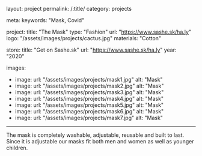 layout: project
permalink: /:title/
category: projects

meta:
  keywords: "Mask, Covid"

project:
  title: "The Mask"
  type: "Fashion"
  url: "https://www.sashe.sk/ha.ly"
  logo: "/assets/images/projects/cactus.jpg"
  materials: "Cotton"

store:
  title: "Get on Sashe.sk"
  url: "https://www.sashe.sk/ha.ly"
  year: "2020"

images:
  - image:
    url: "/assets/images/projects/mask1.jpg"
    alt: "Mask"
  - image:
    url: "/assets/images/projects/mask2.jpg"
    alt: "Mask"
  - image:
    url: "/assets/images/projects/mask3.jpg"
    alt: "Mask"
  - image:
    url: "/assets/images/projects/mask4.jpg"
    alt: "Mask"
  - image:
    url: "/assets/images/projects/mask5.jpg"
    alt: "Mask"
  - image:
    url: "/assets/images/projects/mask6.jpg"
    alt: "Mask"
  - image:
    url: "/assets/images/projects/mask7.jpg"
    alt: "Mask"
---
<p>
  The mask is completely washable, adjustable, reusable and built to last. Since it is adjustable our masks fit both men and women as well as younger children.
</p>
